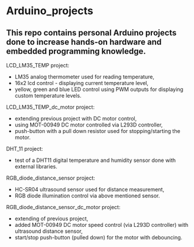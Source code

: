 # Arduino_projects
## This repo contains personal Arduino projects done to increase hands-on hardware and embedded programming knowledge.

LCD_LM35_TEMP project:
- LM35 analog thermometer used for reading temperature,
- 16x2 lcd control - displaying current temperature level,
- yellow, green and blue LED control using PWM outputs for displaying custom temperature levels.

LCD_LM35_TEMP_dc_motor project:
- extending previous project with DC motor control,
- using MOT-00949 DC motor controlled via L293D controller,
- push-button with a pull down resistor used for stopping/starting the motor.

DHT_11 project:
- test of a DHT11 digital temperature and humidity sensor done with external libraries.

RGB_diode_distance_sensor project:
- HC-SR04 ultrasound sensor used for distance measurement,
- RGB diode illumination control via above mentioned sensor.

RGB_diode_distance_sensor_dc_motor project:
- extending of previous project,
- added MOT-00949 DC motor speed control (via L293D controller) with ultrasound distance sensor,
- start/stop push-button (pulled down) for the motor with debouncing.
